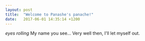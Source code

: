 ```yaml
---
layout: post
title:  "Welcome to Panashe's panache!"
date:   2017-06-01 14:35:14 +1200
---
```


*eyes rolling* My name you see... Very well then, I'll let myself out.

